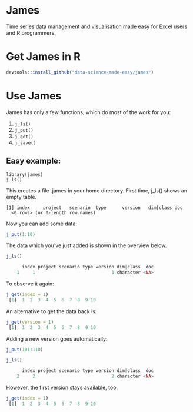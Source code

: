 # James
Time series data management and visualisation made easy for Excel users and R programmers.

# Get James in R

``` R
devtools::install_github("data-science-made-easy/james")
```

# Use James
James has only a few functions, which do most of the work for you:
1. `j_ls()`
2. `j_put()`
3. `j_get()`
4. `j_save()`

## Easy example:
```
library(james)
j_ls()
```

This creates a file <your user name>.james in your home directory. First time, j_ls() shows an empty table.

    [1] index     project   scenario  type      version   dim|class doc      
      <0 rows> (or 0-length row.names)

Now you can add some data:
``` R
j_put(1:10)
```

The data which you've just added is shown in the overview below.

``` R
j_ls()

      index project scenario type version dim|class  doc
    1     1                             1 character <NA>
```

To observe it again:
``` R
j_get(index = 1)
 [1]  1  2  3  4  5  6  7  8  9 10
```

An alternative to get the data back is:
``` R
j_get(version = 1)
 [1]  1  2  3  4  5  6  7  8  9 10
```

Adding a new version goes automatically:
``` R
j_put(101:110)

j_ls()

      index project scenario type version dim|class  doc
    2     2                             2 character <NA>
```

However, the first version stays available, too:
``` R
j_get(index = 1)
 [1]  1  2  3  4  5  6  7  8  9 10
```
